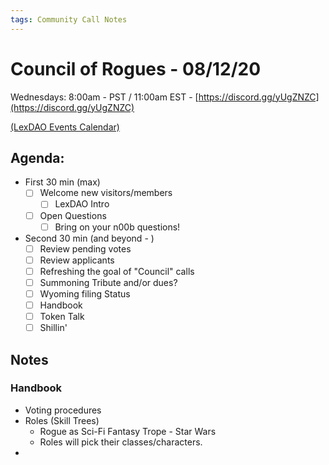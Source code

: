 ```yaml
---
tags: Community Call Notes
---
```


# Council of Rogues - 08/12/20
Wednesdays: 8:00am - PST / 11:00am EST - [https://discord.gg/yUgZNZC](https://discord.gg/yUgZNZC)

[(LexDAO Events Calendar)](https://calendar.google.com/calendar?cid=anVyaXNwcm9qZWN0LmlvXzdyNzdrbHVwMGdmMGJodWJrMmo3bmEwc21jQGdyb3VwLmNhbGVuZGFyLmdvb2dsZS5jb20)

## Agenda:

- First 30 min (max)
    - [ ]  Welcome new visitors/members
        - [ ] LexDAO Intro
    - [ ]  Open Questions
        - [ ] Bring on your n00b questions!

- Second 30 min (and beyond - )
    - [ ]  Review pending votes
    - [ ]  Review applicants
    - [ ]  Refreshing the goal of "Council" calls
    - [ ]  Summoning Tribute and/or dues?
    - [ ]  Wyoming filing Status
    - [ ]  Handbook
    - [ ]  Token Talk
    - [ ]  Shillin'
    
## Notes

### Handbook
- Voting procedures
- Roles (Skill Trees)
    - Rogue as Sci-Fi Fantasy Trope - Star Wars
    - Roles will pick their classes/characters.
- 



